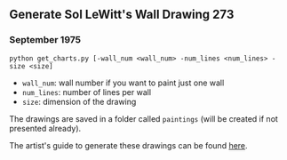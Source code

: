 ## Generate Sol LeWitt's Wall Drawing 273
### September 1975

`python get_charts.py [-wall_num <wall_num> -num_lines <num_lines> -size <size]`
* `wall_num`: wall number if you want to paint just one wall
* `num_lines`: number of lines per wall
* `size`: dimension of the drawing

The drawings are saved in a folder called `paintings` (will be created if not presented already).

The artist's guide to generate these drawings can be found [here](https://github.com/anandkp92/sol_lewitt_wall_273/blob/master/instructions.jpg).
